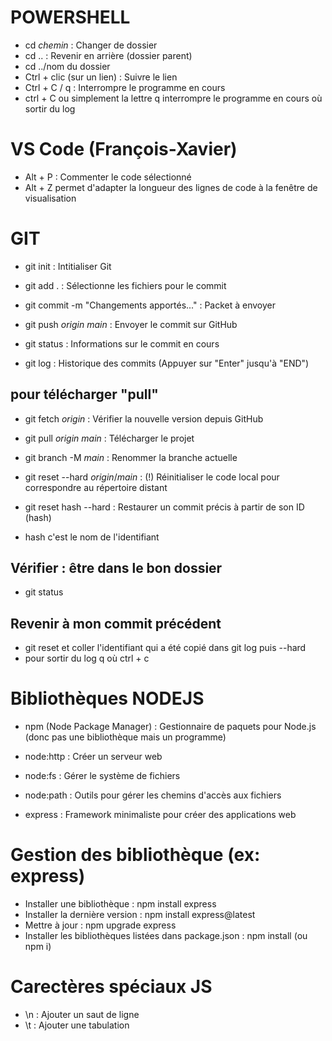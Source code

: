 # POWERSHELL

- cd _chemin_ : Changer de dossier
- cd .. : Revenir en arrière (dossier parent)
- cd ../nom du dossier
- Ctrl + clic (sur un lien) : Suivre le lien
- Ctrl + C / q : Interrompre le programme en cours
- ctrl + C ou simplement la lettre q interrompre le programme en cours où sortir du log

# VS Code (François-Xavier)

- Alt + P : Commenter le code sélectionné
- Alt + Z permet d'adapter la longueur des lignes de code à la fenêtre de visualisation

# GIT

- git init : Intitialiser Git

- git add . : Sélectionne les fichiers pour le commit
- git commit -m "Changements apportés..." : Packet à envoyer
- git push _origin_ _main_ : Envoyer le commit sur GitHub

- git status : Informations sur le commit en cours
- git log : Historique des commits (Appuyer sur "Enter" jusqu'à "END")

## pour télécharger "pull"

- git fetch _origin_ : Vérifier la nouvelle version depuis GitHub
- git pull _origin_ _main_ : Télécharger le projet

- git branch -M _main_ : Renommer la branche actuelle

- git reset --hard _origin_/_main_ : (!) Réinitialiser le code local pour correspondre au répertoire distant
- git reset hash --hard : Restaurer un commit précis à partir de son ID (hash)

- hash c'est le nom de l'identifiant

## Vérifier : être dans le bon dossier

- git status

## Revenir à mon commit précédent

- git reset et coller l'identifiant qui a été copié dans git log puis --hard
- pour sortir du log q où ctrl + c

# Bibliothèques NODEJS

- npm (Node Package Manager) : Gestionnaire de paquets pour Node.js (donc pas une bibliothèque mais un programme)

- node:http : Créer un serveur web
- node:fs : Gérer le système de fichiers
- node:path : Outils pour gérer les chemins d'accès aux fichiers
- express : Framework minimaliste pour créer des applications web

# Gestion des bibliothèque (ex: express)
- Installer une bibliothèque : npm install express
- Installer la dernière version : npm install express@latest
- Mettre à jour : npm upgrade express
- Installer les bibliothèques listées dans package.json : npm install (ou npm i)

# Carectères spéciaux JS

- \n : Ajouter un saut de ligne
- \t : Ajouter une tabulation
